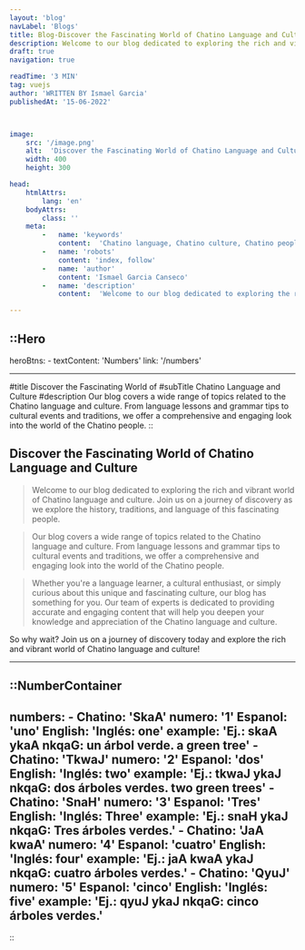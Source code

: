 ```yaml
---
layout: 'blog'
navLabel: 'Blogs'
title: Blog-Discover the Fascinating World of Chatino Language and Culture
description: Welcome to our blog dedicated to exploring the rich and vibrant world of Chatino language and culture. Join us on a journey of discovery as we explore the history, traditions, and language of this fascinating people.
draft: true
navigation: true

readTime: '3 MIN'
tag: vuejs
author: 'WRITTEN BY Ismael Garcia'
publishedAt: '15-06-2022'



image:
    src: '/image.png'
    alt:  'Discover the Fascinating World of Chatino Language and Culture'
    width: 400
    height: 300

head:
    htmlAttrs:
        lang: 'en'
    bodyAttrs:
        class: ''
    meta:
        -   name: 'keywords'
            content:  'Chatino language, Chatino culture, Chatino people, language blog, cultural blog'
        -   name: 'robots'
            content: 'index, follow'
        -   name: 'author'
            content: 'Ismael Garcia Canseco'
        -   name: 'description'
            content:  'Welcome to our blog dedicated to exploring the rich and vibrant world of Chatino language and culture. Join us on a journey of discovery as we explore the history, traditions, and language of this fascinating people.'

---
```

::Hero
---

heroBtns:
    -
        textContent: 'Numbers'
        link: '/numbers'


---
#title
Discover the Fascinating World of
#subTitle
Chatino Language and Culture
#description
Our blog covers a wide range of topics related to the Chatino language and culture. From language lessons and grammar tips to cultural events and traditions, we offer a comprehensive and engaging look into the world of the Chatino people.
::






<div class='prose text-center mx-auto dark:text-slate-200'>


## Discover the Fascinating World of Chatino Language and Culture

> Welcome to our blog dedicated to exploring the rich and vibrant world of Chatino language and culture. Join us on a journey of discovery as we explore the history, traditions, and language of this fascinating people.

> Our blog covers a wide range of topics related to the Chatino language and culture. From language lessons and grammar tips to cultural events and traditions, we offer a comprehensive and engaging look into the world of the Chatino people.

> Whether you're a language learner, a cultural enthusiast, or simply curious about this unique and fascinating culture, our blog has something for you. Our team of experts is dedicated to providing accurate and engaging content that will help you deepen your knowledge and appreciation of the Chatino language and culture.

So why wait? Join us on a journey of discovery today and explore the rich and vibrant world of Chatino language and culture!

</div>


---
::NumberContainer
---

numbers:
    -
        Chatino: 'SkaA'
        numero: '1'
        Espanol: 'uno'
        English: 'Inglés: one'
        example: 'Ej.: skaA ykaA nkqaG: un árbol verde. a green tree'
    -
        Chatino: 'TkwaJ'
        numero: '2'
        Espanol: 'dos'
        English: 'Inglés: two'
        example: 'Ej.: tkwaJ ykaJ nkqaG: dos árboles verdes. two green trees'
    -
        Chatino: 'SnaH'
        numero: '3'
        Espanol: 'Tres'
        English: 'Inglés: Three'
        example: 'Ej.: snaH ykaJ nkqaG: Tres árboles verdes.'
    -
        Chatino: 'JaA kwaA'
        numero: '4'
        Espanol: 'cuatro'
        English: 'Inglés: four'
        example: 'Ej.: jaA kwaA ykaJ nkqaG: cuatro árboles verdes.'
    -
        Chatino: 'QyuJ'
        numero: '5'
        Espanol: 'cinco'
        English: 'Inglés: five'
        example: 'Ej.: qyuJ ykaJ nkqaG: cinco árboles verdes.'
---

::
